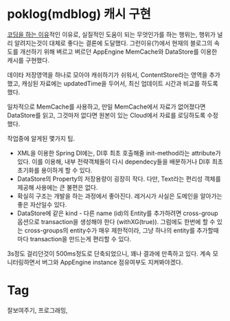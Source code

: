 poklog(mdblog) 캐시 구현
=======================

[코딩을 하는 이유](201607110034-코딩을-하는-이유.md)적인 이유로, 실질적인 도움이 되는 무엇인가를 하는 행위는, 행위가 널리 알려지는것이 대체로 좋다는 결론에 도달했다. 그런이유(?)에서 현재의 블로그의 속도를 개선하기 위해 벼르고 벼르던 AppEngine MemCache와 DataStore를 이용한 캐시를 구현했다.

데이타 저장영역을 하나로 모아야 캐쉬하기가 쉬워서, ContentStore라는 영역을 추가했고, 캐싱된 자료에는 updatedTime을 두어서, 최신 업데이트 시간과 비교를 하도록 했다.

일차적으로 MemCache를 사용하고, 만일 MemCache에서 자료가 없어졌다면 DataStore를 읽고, 그것마저 없다면 원본이 있는 Cloud에서 자료를 로딩하도록 수정했다.

작업중에 알게된 몇가지 팁.

 * XML을 이용한 Spring DI에는, DI후 최초 호출해줄 init-method라는 attribute가 있다. 이를 이용해, 내부 전략객체들이 다시 dependecy들을 배분하거나 DI후 최초 초기화를 용이하게 할 수 있다.
 * DataStore의 Property의 저장용량이 굉장히 작다. 다만, Text라는 편리성 객체를 제공해 사용에는 큰 불편은 없다.
 * 확실히 구조는 개발을 하는 과정에서 좋아진다. 레거시가 사실은 도메인을 알아가는 좋은 자산일수 있다.
 * DataStore에 같은 kind - 다른 name (id)의 Entity를 추가하려면 cross-group 옵션으로 transaction을 생성해야 한다 (withXG(true)). 그럼에도 한번에 할 수 있는 cross-groups의 entity수가 매우 제한적이라, 그냥 하나의 entity를 추가할때마다 transaction을 만드는게 편리할 수 있다.

3s정도 걸리던것이 500ms정도로 단축되었으니, 꽤나 결과에 만족하고 있다. 계속 모니터링하면서 버그와 AppEngine instance 점유여부도 지켜봐야겠다.


Tag
====
잘보여주기, 프로그래밍,